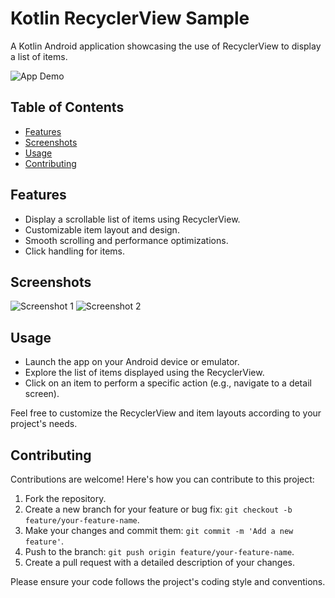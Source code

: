 # Kotlin RecyclerView Sample

A Kotlin Android application showcasing the use of RecyclerView to display a list of items.

![App Demo](demo.gif)

## Table of Contents

- [Features](#features)
- [Screenshots](#screenshots)
- [Usage](#usage)
- [Contributing](#contributing)

## Features

- Display a scrollable list of items using RecyclerView.
- Customizable item layout and design.
- Smooth scrolling and performance optimizations.
- Click handling for items.

## Screenshots

![Screenshot 1](screenshots/screenshot1.png)
![Screenshot 2](screenshots/screenshot2.png)

## Usage

- Launch the app on your Android device or emulator.
- Explore the list of items displayed using the RecyclerView.
- Click on an item to perform a specific action (e.g., navigate to a detail screen).

Feel free to customize the RecyclerView and item layouts according to your project's needs.

## Contributing

Contributions are welcome! Here's how you can contribute to this project:

1. Fork the repository.
2. Create a new branch for your feature or bug fix: `git checkout -b feature/your-feature-name`.
3. Make your changes and commit them: `git commit -m 'Add a new feature'`.
4. Push to the branch: `git push origin feature/your-feature-name`.
5. Create a pull request with a detailed description of your changes.

Please ensure your code follows the project's coding style and conventions.
